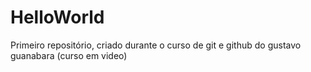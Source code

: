 # HelloWorld
 Primeiro repositório, criado durante o curso de git e github do gustavo guanabara (curso em video)
